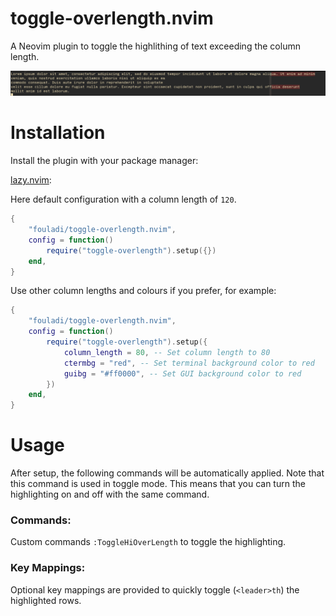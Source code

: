 # toggle-overlength.nvim

A Neovim plugin to toggle the highlithing of text exceeding the
column length.

![alt text](doc/images/toggle-overlength.png)

# Installation

Install the plugin with your package manager:

[lazy.nvim](https://github.com/folke/lazy.nvim):

Here default configuration with a column length of `120`.

```lua
{
    "fouladi/toggle-overlength.nvim",
    config = function()
        require("toggle-overlength").setup({})
    end,
}
```

Use other column lengths and colours if you prefer, for example:

```lua
{
    "fouladi/toggle-overlength.nvim",
    config = function()
        require("toggle-overlength").setup({
            column_length = 80, -- Set column length to 80
            ctermbg = "red", -- Set terminal background color to red
            guibg = "#ff0000", -- Set GUI background color to red
        })
    end,
}
```

# Usage

After setup, the following commands will be automatically applied. Note
that this command is used in toggle mode. This means that you can turn
the highlighting on and off with the same command.

### Commands:

Custom commands `:ToggleHiOverLength` to toggle the highlighting.

### Key Mappings:

Optional key mappings are provided to quickly toggle (`<leader>th`) the
highlighted rows.
